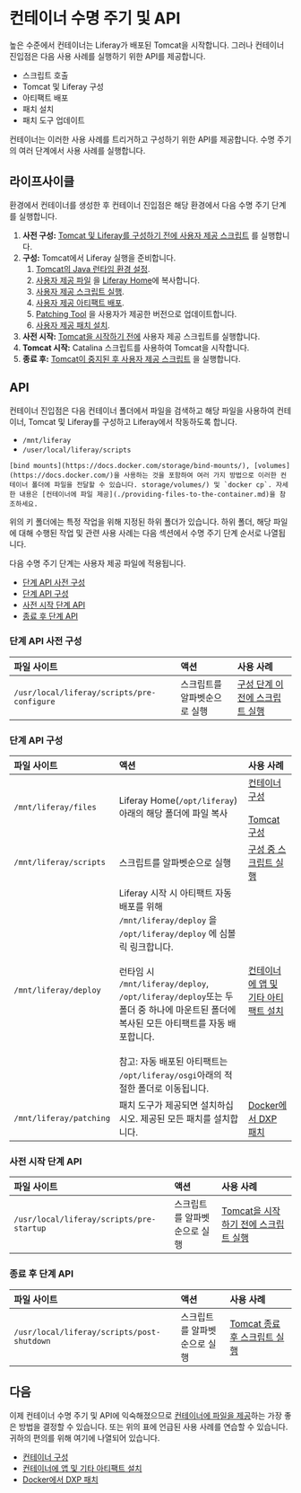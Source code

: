 # 컨테이너 수명 주기 및 API

높은 수준에서 컨테이너는 Liferay가 배포된 Tomcat을 시작합니다. 그러나 컨테이너 진입점은 다음 사용 사례를 실행하기 위한 API를 제공합니다.

* 스크립트 호출
* Tomcat 및 Liferay 구성
* 아티팩트 배포
* 패치 설치
* 패치 도구 업데이트

컨테이너는 이러한 사용 사례를 트리거하고 구성하기 위한 API를 제공합니다. 수명 주기의 여러 단계에서 사용 사례를 실행합니다.

## 라이프사이클

환경에서 컨테이너를 생성한 후 컨테이너 진입점은 해당 환경에서 다음 수명 주기 단계를 실행합니다.

1. **사전 구성:** [Tomcat 및 Liferay를 구성하기 전에 사용자 제공 스크립트](./running-scripts-in-containers.md) 를 실행합니다.
1. **구성:** Tomcat에서 Liferay 실행을 준비합니다.
    1. [Tomcat의 Java 런타임 환경 설정](./configuring-containers.md#jvm-options).
    1. [사용자 제공 파일](./configuring-containers.md) 을 [Liferay Home](../../reference/liferay-home.md)에 복사합니다.
    1. [사용자 제공 스크립트 실행](./running-scripts-in-containers.md).
    1. [사용자 제공 아티팩트 배포](./installing-apps-and-other-artifacts-to-containers.md).
    1. [Patching Tool](./patching-dxp-in-docker.md#updating-the-patching-tool) 을 사용자가 제공한 버전으로 업데이트합니다.
    1. [사용자 제공 패치 설치](./patching-dxp-in-docker.md).
1. **사전 시작:** [Tomcat을 시작하기 전에](./running-scripts-in-containers.md) 사용자 제공 스크립트를 실행합니다.
1. **Tomcat 시작:** Catalina 스크립트를 사용하여 Tomcat을 시작합니다.
1. **종료 후:** [Tomcat이 중지된 후 사용자 제공 스크립트](./running-scripts-in-containers.md) 을 실행합니다.

## API

컨테이너 진입점은 다음 컨테이너 폴더에서 파일을 검색하고 해당 파일을 사용하여 컨테이너, Tomcat 및 Liferay를 구성하고 Liferay에서 작동하도록 합니다.

* `/mnt/liferay`
* `/user/local/liferay/scripts`

```{note}
[bind mounts](https://docs.docker.com/storage/bind-mounts/), [volumes](https://docs.docker.com/)을 사용하는 것을 포함하여 여러 가지 방법으로 이러한 컨테이너 폴더에 파일을 전달할 수 있습니다. storage/volumes/) 및 `docker cp`. 자세한 내용은 [컨테이너에 파일 제공](./providing-files-to-the-container.md)을 참조하세요.
```

위의 키 폴더에는 특정 작업을 위해 지정된 하위 폴더가 있습니다. 하위 폴더, 해당 파일에 대해 수행된 작업 및 관련 사용 사례는 다음 섹션에서 수명 주기 단계 순서로 나열됩니다.

다음 수명 주기 단계는 사용자 제공 파일에 적용됩니다.

* [단계 API 사전 구성](#pre-configure-phase-api)
* [단계 API 구성](#configure-phase-api)
* [사전 시작 단계 API](#pre-startup-phase-api)
* [종료 후 단계 API](#post-shutdown-phase-api)

### 단계 API 사전 구성

| 파일 사이트                                      | 액션              | 사용 사례                                                   |
|:------------------------------------------ |:--------------- |:------------------------------------------------------- |
| `/usr/local/liferay/scripts/pre-configure` | 스크립트를 알파벳순으로 실행 | [구성 단계 이전에 스크립트 실행](./running-scripts-in-containers.md) |

### 단계 API 구성

| 파일 사이트                   | 액션                                                                                                                                                                                                                                                                                  | 사용 사례                                                                                                          |
|:----------------------- |:----------------------------------------------------------------------------------------------------------------------------------------------------------------------------------------------------------------------------------------------------------------------------------- |:-------------------------------------------------------------------------------------------------------------- |
| `/mnt/liferay/files`    | Liferay Home(`/opt/liferay`) 아래의 해당 폴더에 파일 복사                                                                                                                                                                                                                                       | [컨테이너 구성](./configuring-containers.md)<br><br>[Tomcat 구성](./configuring-containers.md#jvm-options) |
| `/mnt/liferay/scripts`  | 스크립트를 알파벳순으로 실행                                                                                                                                                                                                                                                                     | [구성 중 스크립트 실행](./running-scripts-in-containers.md)                                                             |
| `/mnt/liferay/deploy`   | Liferay 시작 시 아티팩트 자동 배포를 위해 `/mnt/liferay/deploy` 을 `/opt/liferay/deploy` 에 심볼릭 링크합니다.<br><br>런타임 시 `/mnt/liferay/deploy`, `/opt/liferay/deploy`또는 두 폴더 중 하나에 마운트된 폴더에 복사된 모든 아티팩트를 자동 배포합니다.<br><br>참고: 자동 배포된 아티팩트는 `/opt/liferay/osgi`아래의 적절한 폴더로 이동됩니다. | [컨테이너에 앱 및 기타 아티팩트 설치](./installing-apps-and-other-artifacts-to-containers.md)                                 |
| `/mnt/liferay/patching` | 패치 도구가 제공되면 설치하십시오. 제공된 모든 패치를 설치합니다.                                                                                                                                                                                                                                               | [Docker에서 DXP 패치](./patching-dxp-in-docker.md)                                                                 |

### 사전 시작 단계 API

| 파일 사이트                                    | 액션              | 사용 사례                                                         |
|:---------------------------------------- |:--------------- |:------------------------------------------------------------- |
| `/usr/local/liferay/scripts/pre-startup` | 스크립트를 알파벳순으로 실행 | [Tomcat을 시작하기 전에 스크립트 실행](./running-scripts-in-containers.md) |

### 종료 후 단계 API

| 파일 사이트                                      | 액션              | 사용 사례                                                     |
|:------------------------------------------ |:--------------- |:--------------------------------------------------------- |
| `/usr/local/liferay/scripts/post-shutdown` | 스크립트를 알파벳순으로 실행 | [Tomcat 종료 후 스크립트 실행](./running-scripts-in-containers.md) |

## 다음

이제 컨테이너 수명 주기 및 API에 익숙해졌으므로 [컨테이너에 파일을 제공](./providing-files-to-the-container.md)하는 가장 좋은 방법을 결정할 수 있습니다. 또는 위의 표에 언급된 사용 사례를 연습할 수 있습니다. 귀하의 편의를 위해 여기에 나열되어 있습니다.

* [컨테이너 구성](./configuring-containers.md)
* [컨테이너에 앱 및 기타 아티팩트 설치](./installing-apps-and-other-artifacts-to-containers.md)
* [Docker에서 DXP 패치](./patching-dxp-in-docker.md)